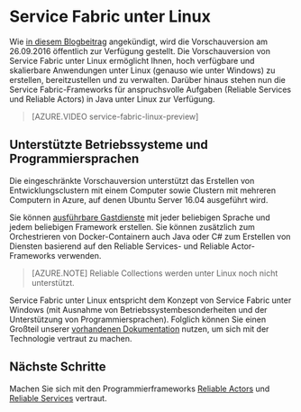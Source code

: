 <properties
   pageTitle="Azure Service Fabric unter Linux | Microsoft Azure"
   description="Service Fabric-Cluster unterstützen Linux und Java, d.h. Sie können in Java bzw. unter Linux geschriebene Anwendungen bereitstellen und hosten."
   services="service-fabric"
   documentationCenter=".net"
   authors="mani-ramaswamy"
   manager="timlt"
   editor=""/>

<tags
   ms.service="service-fabric"
   ms.devlang="Java"
   ms.topic="article"
   ms.tgt_pltfrm="NA"
   ms.workload="NA"
   ms.date="09/14/2016"
   ms.author="SubramaR"/>

# Service Fabric unter Linux

Wie [in diesem Blogbeitrag](https://azure.microsoft.com/blog/service-fabric-on-linux-support-available-this-month/) angekündigt, wird die Vorschauversion am 26.09.2016 öffentlich zur Verfügung gestellt. Die Vorschauversion von Service Fabric unter Linux ermöglicht Ihnen, hoch verfügbare und skalierbare Anwendungen unter Linux (genauso wie unter Windows) zu erstellen, bereitzustellen und zu verwalten. Darüber hinaus stehen nun die Service Fabric-Frameworks für anspruchsvolle Aufgaben (Reliable Services und Reliable Actors) in Java unter Linux zur Verfügung.

> [AZURE.VIDEO service-fabric-linux-preview]

## Unterstützte Betriebssysteme und Programmiersprachen

Die eingeschränkte Vorschauversion unterstützt das Erstellen von Entwicklungsclustern mit einem Computer sowie Clustern mit mehreren Computern in Azure, auf denen Ubuntu Server 16.04 ausgeführt wird.

Sie können [ausführbare Gastdienste](service-fabric-deploy-existing-app.md) mit jeder beliebigen Sprache und jedem beliebigen Framework erstellen. Sie können zusätzlich zum Orchestrieren von Docker-Containern auch Java oder C# zum Erstellen von Diensten basierend auf den Reliable Services- und Reliable Actor-Frameworks verwenden.

>[AZURE.NOTE] Reliable Collections werden unter Linux noch nicht unterstützt.

Service Fabric unter Linux entspricht dem Konzept von Service Fabric unter Windows (mit Ausnahme von Betriebssystembesonderheiten und der Unterstützung von Programmiersprachen). Folglich können Sie einen Großteil unserer [vorhandenen Dokumentation](http://aka.ms/servicefabricdocs) nutzen, um sich mit der Technologie vertraut zu machen.

## Nächste Schritte

Machen Sie sich mit den Programmierframeworks [Reliable Actors](service-fabric-reliable-actors-introduction.md) und [Reliable Services](service-fabric-reliable-services-introduction.md) vertraut.

<!---HONumber=AcomDC_0921_2016-->